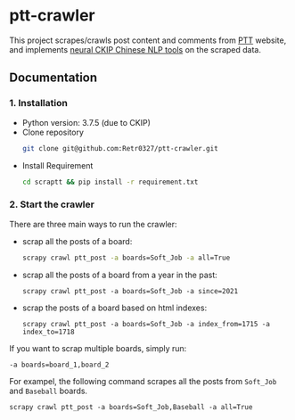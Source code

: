 # ptt-crawler
This project scrapes/crawls post content and comments from [PTT](https://term.ptt.cc/) website, and implements [neural CKIP Chinese NLP tools](https://github.com/ckiplab/ckip-transformers) on the scraped data.

## **Documentation**
### 1. Installation
- Python version: 3.7.5 (due to CKIP)
- Clone repository
  ```bash
  git clone git@github.com:Retr0327/ptt-crawler.git
  ```
- Install Requirement
  ```bash 
  cd scraptt && pip install -r requirement.txt      
  ```


### 2. Start the crawler
There are three main ways to run the crawler:
- scrap all the posts of a board:
  ```bash
  scrapy crawl ptt_post -a boards=Soft_Job -a all=True
  ```
- scrap all the posts of a board from a year in the past:
  ```
  scrapy crawl ptt_post -a boards=Soft_Job -a since=2021
  ```
- scrap the posts of a board based on html indexes:
  ```
  scrapy crawl ptt_post -a boards=Soft_Job -a index_from=1715 -a index_to=1718 
  ```

If you want to scrap multiple boards, simply run: 
```
-a boards=board_1,board_2
``` 
For exampel, the following command scrapes all the posts from `Soft_Job` and `Baseball` boards.
```
scrapy crawl ptt_post -a boards=Soft_Job,Baseball -a all=True
```

